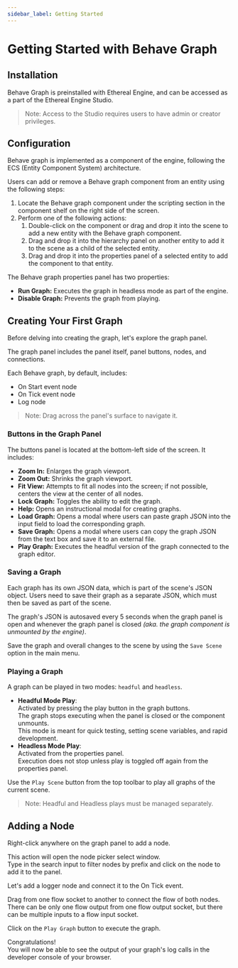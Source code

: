 ```yaml
---
sidebar_label: Getting Started
---
```

# Getting Started with Behave Graph
<!-- TODO: Move this guide to the Getting Started: Developer section -->
<!-- TODO: Add pictures to this file -->

## Installation
Behave Graph is preinstalled with Ethereal Engine, and can be accessed as a part of the Ethereal Engine Studio.
> Note: Access to the Studio requires users to have admin or creator privileges.

## Configuration
Behave graph is implemented as a component of the engine, following the ECS (Entity Component System) architecture.

Users can add or remove a Behave graph component from an entity using the following steps:
1. Locate the Behave graph component under the scripting section in the component shelf on the right side of the screen.
1. Perform one of the following actions:
   1. Double-click on the component or drag and drop it into the scene to add a new entity with the Behave graph component.
   1. Drag and drop it into the hierarchy panel on another entity to add it to the scene as a child of the selected entity.
   1. Drag and drop it into the properties panel of a selected entity to add the component to that entity.

The Behave graph properties panel has two properties:
- **Run Graph:** Executes the graph in headless mode as part of the engine.
- **Disable Graph:** Prevents the graph from playing.

## Creating Your First Graph
Before delving into creating the graph, let's explore the graph panel.

The graph panel includes the panel itself, panel buttons, nodes, and connections.

Each Behave graph, by default, includes:
- On Start event node
- On Tick event node
- Log node

> Note: Drag across the panel's surface to navigate it.

### Buttons in the Graph Panel
The buttons panel is located at the bottom-left side of the screen. It includes:
- **Zoom In:** Enlarges the graph viewport.
- **Zoom Out:** Shrinks the graph viewport.
- **Fit View:** Attempts to fit all nodes into the screen; if not possible, centers the view at the center of all nodes.
- **Lock Graph:** Toggles the ability to edit the graph.
- **Help:** Opens an instructional modal for creating graphs.
- **Load Graph:** Opens a modal where users can paste graph JSON into the input field to load the corresponding graph.
- **Save Graph:** Opens a modal where users can copy the graph JSON from the text box and save it to an external file.
- **Play Graph:** Executes the headful version of the graph connected to the graph editor.

### Saving a Graph
Each graph has its own JSON data, which is part of the scene's JSON object.
Users need to save their graph as a separate JSON, which must then be saved as part of the scene.

The graph's JSON is autosaved every 5 seconds when the graph panel is open and whenever the graph panel is closed _(aka. the graph component is unmounted by the engine)_.

Save the graph and overall changes to the scene by using the `Save Scene` option in the main menu.

### Playing a Graph
A graph can be played in two modes: `headful` and `headless`.

- **Headful Mode Play**:  
  Activated by pressing the play button in the graph buttons.  
  The graph stops executing when the panel is closed or the component unmounts.  
  This mode is meant for quick testing, setting scene variables, and rapid development.
- **Headless Mode Play**:  
  Activated from the properties panel.  
  Execution does not stop unless play is toggled off again from the properties panel.  

Use the `Play Scene` button from the top toolbar to play all graphs of the current scene.

> Note: Headful and Headless plays must be managed separately.

## Adding a Node
Right-click anywhere on the graph panel to add a node.  

This action will open the node picker select window.  
Type in the search input to filter nodes by prefix and click on the node to add it to the panel.

Let's add a logger node and connect it to the On Tick event.

Drag from one flow socket to another to connect the flow of both nodes.  
There can be only one flow output from one flow output socket, but there can be multiple inputs to a flow input socket.

Click on the `Play Graph` button to execute the graph.

Congratulations!  
You will now be able to see the output of your graph's log calls in the developer console of your browser.

